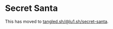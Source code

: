 # Secret Santa

This has moved to [tangled.sh/@lu1.sh/secret-santa](https://tangled.sh/@lu1.sh/secret-santa).
